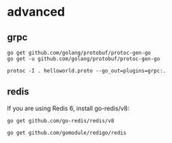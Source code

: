 # advanced

## grpc

```shell
go get github.com/golang/protobuf/protoc-gen-go
go get -u github.com/golang/protobuf/protoc-gen-go
```

```shell
protoc -I . helloworld.proto --go_out=plugins=grpc:.
```

## redis

If you are using Redis 6, install go-redis/v8:
```shell
go get github.com/go-redis/redis/v8
```

```shell
go get github.com/gomodule/redigo/redis
```